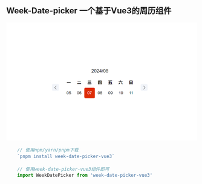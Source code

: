 ## Week-Date-picker 一个基于Vue3的周历组件

![alt text](/public/preview.png)

```js
	// 使用npm/yarn/pnpm下载
	`pnpm install week-date-picker-vue3`

	// 使用week-date-picker-vue3组件即可
	import WeekDatePicker from 'week-date-picker-vue3'
```